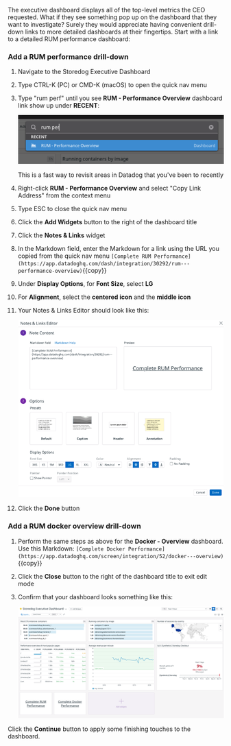 The executive dashboard displays all of the top-level metrics the CEO requested. What if they see something pop up on the dashboard that they want to investigate? Surely they would appreciate having convenient drill-down links to more detailed dashboards at their fingertips. Start with a link to a detailed RUM performance dashboard:

### Add a RUM performance drill-down
1. Navigate to the Storedog Executive Dashboard
1. Type CTRL-K (PC) or CMD-K (macOS) to open the quick nav menu
1. Type "rum perf" until you see **RUM - Performance Overview** dashboard link show up under **RECENT**: 

   ![Quicknav rum performance dashboard](./assets/quicknav_rum_perf_dash.png)

   This is a fast way to revisit areas in Datadog that you've been to recently
1. Right-click **RUM - Performance Overview** and select "Copy Link Address" from the context menu
1. Type ESC to close the quick nav menu
1. Click the **Add Widgets** button to the right of the dashboard title
1. Click the **Notes & Links** widget
1. In the Markdown field, enter the Markdown for a link using the URL you copied from the quick nav menu `[Complete RUM Performance](https://app.datadoghq.com/dash/integration/30292/rum---performance-overview)`{{copy}}
1. Under **Display Options**, for **Font  Size**, select **LG** 
1. For **Alignment**, select the **centered icon** and the **middle icon**
1. Your Notes & Links Editor should look like this:

   ![Notes & Links Editor](./assets/notes_and_links_editor.png)

1. Click the **Done** button

### Add a RUM docker overview drill-down
1. Perform the same steps as above for the  **Docker - Overview** dashboard. Use this Markdown: `[Complete Docker Performance](https://app.datadoghq.com/screen/integration/52/docker---overview)`{{copy}}
2. Click the **Close** button to the right of the dashboard title to exit edit mode
3. Confirm that your dashboard looks something like this:

   ![Step 5 dashboard](./assets/step_5_dash.png)

Click the **Continue** button to apply some finishing touches to the dashboard.
